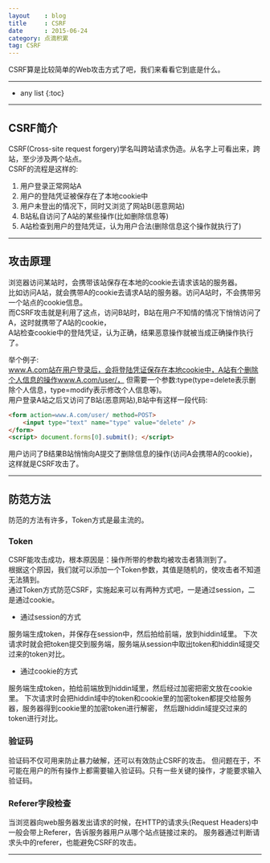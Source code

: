 ```yaml
---
layout    : blog
title     : CSRF
date      : 2015-06-24
category: 点滴积累
tag: CSRF
---
```


CSRF算是比较简单的Web攻击方式了吧，我们来看看它到底是什么。



*****

* any list
{:toc}

*****

## CSRF简介
CSRF(Cross-site request forgery)学名叫跨站请求伪造。从名字上可看出来，跨站，至少涉及两个站点。  
CSRF的流程是这样的:

1. 用户登录正常网站A
2. 用户的登陆凭证被保存在了本地cookie中
3. 用户未登出的情况下，同时又浏览了网站B(恶意网站)
4. B站私自访问了A站的某些操作(比如删除信息等)
5. A站检查到用户的登陆凭证，认为用户合法(删除信息这个操作就执行了)

*****

## 攻击原理
浏览器访问某站时，会携带该站保存在本地的cookie去请求该站的服务器。  
比如访问A站，就会携带A的cookie去请求A站的服务器。访问A站时，不会携带另一个站点的cookie信息。  
而CSRF攻击就是利用了这点，访问B站时，B站在用户不知情的情况下悄悄访问了A，这时就携带了A站的cookie，  
A站检查cookie中的登陆凭证，认为正确，结果恶意操作就被当成正确操作执行了。  

举个例子:  
www.A.com站在用户登录后，会将登陆凭证保存在本地cookie中，A站有个删除个人信息的操作www.A.com/user/，
但需要一个参数:type(type=delete表示删除个人信息，type=modify表示修改个人信息等)。  
用户登录A站之后又访问了B站(恶意网站),B站中有这样一段代码:

~~~html
<form action=www.A.com/user/ method=POST>
    <input type="text" name="type" value="delete" />
</form>
<script> document.forms[0].submit(); </script>
~~~
用户访问了B结果B站悄悄向A提交了删除信息的操作(访问A会携带A的cookie)，这样就是CSRF攻击了。

*****

## 防范方法
防范的方法有许多，Token方式是最主流的。

### Token
CSRF能攻击成功，根本原因是：操作所带的参数均被攻击者猜测到了。  
根据这个原因，我们就可以添加一个Token参数，其值是随机的，使攻击者不知道无法猜到。  
通过Token方式防范CSRF，实施起来可以有两种方式吧，一是通过session，二是通过cookie。  

* 通过session的方式

服务端生成token，并保存在session中，然后拍给前端，放到hiddin域里。
下次请求时就会把token提交到服务端，服务端从session中取出token和hiddin域提交过来的token对比。

* 通过cookie的方式

服务端生成token，拍给前端放到hiddin域里，然后经过加密把密文放在cookie里。
下次请求时会把hiddin域中的token和cookie里的加密token都提交给服务器，服务器得到cookie里的加密token进行解密，
然后跟hiddin域提交过来的token进行对比。

### 验证码
验证码不仅可用来防止暴力破解，还可以有效防止CSRF的攻击。
但问题在于，不可能在用户的所有操作上都需要输入验证码。只有一些关键的操作，才能要求输入验证码。

### Referer字段检查
当浏览器向web服务器发出请求的时候，在HTTP的请求头(Request Headers)中一般会带上Referer，告诉服务器用户从哪个站点链接过来的。
服务器通过判断请求头中的referer，也能避免CSRF的攻击。

*****
